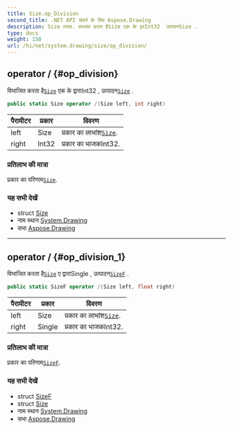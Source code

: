 ```yaml
---
title: Size.op_Division
second_title: .NET API संदर्भ के लिए Aspose.Drawing
description: Size तरक. वभजत करत हैSize एक के द्वरInt32  उत्पदनSize .
type: docs
weight: 150
url: /hi/net/system.drawing/size/op_division/
---
```

## operator / {#op_division}

विभाजित करता है[`Size`](../) एक के द्वाराInt32 , उत्पादन[`Size`](../) .

```csharp
public static Size operator /(Size left, int right)
```

| पैरामीटर | प्रकार | विवरण |
| --- | --- | --- |
| left | Size | प्रकार का लाभांश[`Size`](../). |
| right | Int32 | प्रकार का भाजकInt32. |

### प्रतिलाभ की मात्रा

प्रकार का परिणाम[`Size`](../).

### यह सभी देखें

* struct [Size](../)
* नाम स्थान [System.Drawing](../../size/)
* सभा [Aspose.Drawing](../../../)

---

## operator / {#op_division_1}

विभाजित करता है[`Size`](../) ए द्वाराSingle , उत्पादन[`SizeF`](../../sizef/) .

```csharp
public static SizeF operator /(Size left, float right)
```

| पैरामीटर | प्रकार | विवरण |
| --- | --- | --- |
| left | Size | प्रकार का लाभांश[`Size`](../). |
| right | Single | प्रकार का भाजकInt32. |

### प्रतिलाभ की मात्रा

प्रकार का परिणाम[`SizeF`](../../sizef/).

### यह सभी देखें

* struct [SizeF](../../sizef/)
* struct [Size](../)
* नाम स्थान [System.Drawing](../../size/)
* सभा [Aspose.Drawing](../../../)


